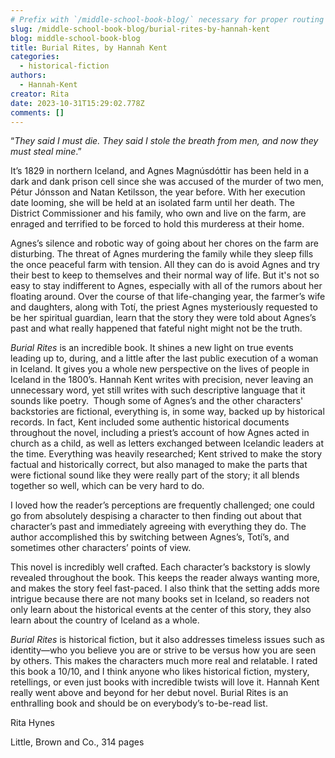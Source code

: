 ```yaml
---
# Prefix with `/middle-school-book-blog/` necessary for proper routing
slug: /middle-school-book-blog/burial-rites-by-hannah-kent
blog: middle-school-book-blog
title: Burial Rites, by Hannah Kent
categories:
  - historical-fiction
authors:
  - Hannah-Kent
creator: Rita
date: 2023-10-31T15:29:02.778Z
comments: []
---
```


“_They said I must die. They said I stole the breath from men, and now they must steal mine_.”

It’s 1829 in northern Iceland, and Agnes Magnúsdóttir has been held in a dark and dank prison cell since she was accused of the murder of two men, Pétur Jónsson and Natan Ketilsson, the year before. With her execution date looming, she will be held at an isolated farm until her death. The District Commissioner and his family, who own and live on the farm, are enraged and terrified to be forced to hold this murderess at their home.

Agnes’s silence and robotic way of going about her chores on the farm are disturbing. The threat of Agnes murdering the family while they sleep fills the once peaceful farm with tension. All they can do is avoid Agnes and try their best to keep to themselves and their normal way of life. But it's not so easy to stay indifferent to Agnes, especially with all of the rumors about her floating around. Over the course of that life-changing year, the farmer’s wife and daughters, along with Totí, the priest Agnes mysteriously requested to be her spiritual guardian, learn that the story they were told about Agnes’s past and what really happened that fateful night might not be the truth.

_Burial Rites_ is an incredible book. It shines a new light on true events leading up to, during, and a little after the last public execution of a woman in Iceland. It gives you a whole new perspective on the lives of people in Iceland in the 1800’s. Hannah Kent writes with precision, never leaving an unnecessary word, yet still writes with such descriptive language that it sounds like poetry.  Though some of Agnes’s and the other characters' backstories are fictional, everything is, in some way, backed up by historical records. In fact, Kent included some authentic historical documents throughout the novel, including a priest’s account of how Agnes acted in church as a child, as well as letters exchanged between Icelandic leaders at the time. Everything was heavily researched; Kent strived to make the story factual and historically correct, but also managed to make the parts that were fictional sound like they were really part of the story; it all blends together so well, which can be very hard to do.

I loved how the reader’s perceptions are frequently challenged; one could go from absolutely despising a character to then finding out about that character’s past and immediately agreeing with everything they do. The author accomplished this by switching between Agnes’s, Totí’s, and sometimes other characters’ points of view.

This novel is incredibly well crafted. Each character’s backstory is slowly revealed throughout the book. This keeps the reader always wanting more, and makes the story feel fast-paced. I also think that the setting adds more intrigue because there are not many books set in Iceland, so readers not only learn about the historical events at the center of this story, they also learn about the country of Iceland as a whole.

_Burial Rites_ is historical fiction, but it also addresses timeless issues such as identity—who you believe you are or strive to be versus how you are seen by others. This makes the characters much more real and relatable. I rated this book a 10/10, and I think anyone who likes historical fiction, mystery, retellings, or even just books with incredible twists will love it. Hannah Kent really went above and beyond for her debut novel. Burial Rites is an enthralling book and should be on everybody’s to-be-read list.

Rita Hynes

Little, Brown and Co., 314 pages
